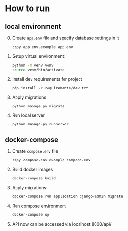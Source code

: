 # How to run

## local environment

0. Create `app.env` file and specify database settings in it

    ```bash
    copy app.env.example app.env
    ```

1. Setup virtual environment:

    ```bash
    python -m venv venv
    source venv/bin/activate
    ```

2. Install dev requirements for project
   
    ```bash
    pip install -r requirements/dev.txt
    ```

3. Apply migrations

    ```bash
    python manage.py migrate
    ```

4. Run local server

    ```bash
    python manage.py runserver
    ```

## docker-compose

1. Create `compose.env` file

    ```bash
    copy compose.env.example compose.env
    ```

2. Build docker images

    ```bash
    docker-compose build
    ```

3. Apply migrations:

    ```bash
    docker-compose run application django-admin migrate
    ```

4. Run compose environment
   
    ```bash
    docker-compose up
    ```

5. API now can be accessed via localhost:8000/api/